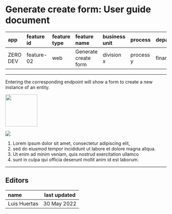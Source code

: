 # Generate create form: User guide document

| app      | feature id | feature type | feature name         | business unit | process   | department |
| :------- | :--------- | :----------- | :------------------- | :------------ | :-------- | :--------- |
| ZERO DEV | feature-02 | web          | Generate create form | division x    | process y | finance    |

---

Entering the corresponding endpoint will show a form to create a new instance of an entity.

<img src="https://i.ibb.co/rt0Hf3q/video.png" width="100">

![](https://instrktiv.com/media/user-manual-template/screenshots-snagit.webp)

1. Lorem ipsum dolor sit amet, consectetur adipiscing elit,
2. sed do eiusmod tempor incididunt ut labore et dolore magna aliqua.
3. Ut enim ad minim veniam, quis nostrud exercitation ullamco
4. sunt in culpa qui officia deserunt mollit anim id est laborum.

---

## Editors

| name         | last updated |
| :----------- | ------------ |
| Luis Huertas | 30 May 2022  |
